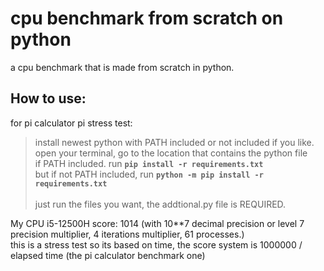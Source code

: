 # cpu benchmark from scratch on python
a cpu benchmark that is made from scratch in python.

## How to use:

for pi calculator pi stress test:
>install newest python with PATH included or not included if you like.\
  open your terminal, go to the location that contains the python file\
  if PATH included. run **`pip install -r requirements.txt`**\
  but if not PATH included, run **`python -m pip install -r requirements.txt`**\
  \
  just run the files you want, the addtional.py file is REQUIRED.

My CPU i5-12500H score: 1014 (with 10**7 decimal precision or level 7 precision multiplier, 4 iterations multiplier, 61 processes.)\
this is a stress test so its based on time, the score system is 1000000 / elapsed time (the pi calculator benchmark one)

